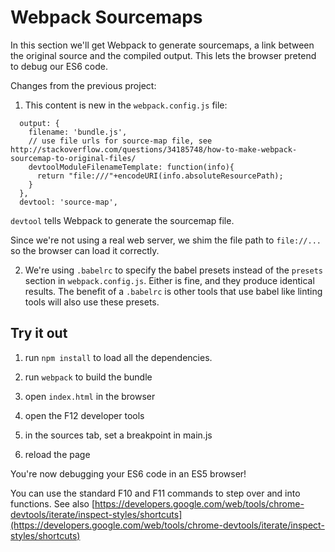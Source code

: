 Webpack Sourcemaps
==================

In this section we'll get Webpack to generate sourcemaps, a link between the original source and the compiled output.  This lets the browser pretend to debug our ES6 code.

Changes from the previous project:

1. This content is new in the `webpack.config.js` file:

```
  output: {
    filename: 'bundle.js',
    // use file urls for source-map file, see http://stackoverflow.com/questions/34185748/how-to-make-webpack-sourcemap-to-original-files/
    devtoolModuleFilenameTemplate: function(info){
      return "file:///"+encodeURI(info.absoluteResourcePath);
    }
  },
  devtool: 'source-map',
```

`devtool` tells Webpack to generate the sourcemap file.

Since we're not using a real web server, we shim the file path to `file://...` so the browser can load it correctly.

2. We're using `.babelrc` to specify the babel presets instead of the `presets` section in `webpack.config.js`.  Either is fine, and they produce identical results.  The benefit of a `.babelrc` is other tools that use babel like linting tools will also use these presets.


Try it out
----------

1. run `npm install` to load all the dependencies.

2. run `webpack` to build the bundle

3. open `index.html` in the browser

4. open the F12 developer tools

5. in the sources tab, set a breakpoint in main.js

6. reload the page

You're now debugging your ES6 code in an ES5 browser!

You can use the standard F10 and F11 commands to step over and into functions.  See also [https://developers.google.com/web/tools/chrome-devtools/iterate/inspect-styles/shortcuts](https://developers.google.com/web/tools/chrome-devtools/iterate/inspect-styles/shortcuts)
